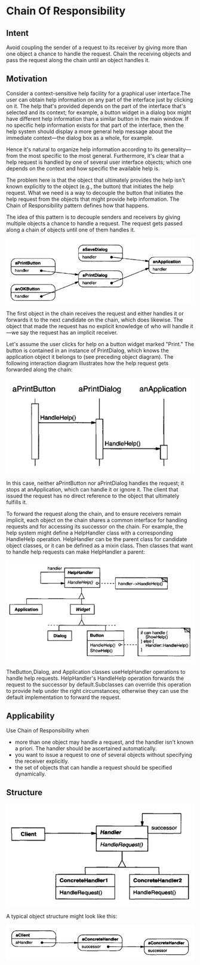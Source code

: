 # Chain Of Responsibility

## Intent

Avoid coupling the sender of a request to its receiver by giving more than one
object a chance to handle the request. Chain the receiving objects and pass the
request along the chain until an object handles it.

## Motivation

Consider a context-sensitive help facility for a graphical user interface.The user
can obtain help information on any part of the interface just by clicking on it.
The help that's provided depends on the part of the interface that's selected and
its context; for example, a button widget in a dialog box might have different
help information than a similar button in the main window. If no specific help
information exists for that part of the interface, then the help system should
display a more general help message about the immediate context—the dialog
box as a whole, for example.

Hence it's natural to organize help information according to its generality—from
the most specific to the most general. Furthermore, it's clear that a help request
is handled by one of several user interface objects; which one depends on the
context and how specific the available help is.

The problem here is that the object that ultimately provides the help isn't known
explicitly to the object (e.g., the button) that initiates the help request. What we
need is a way to decouple the button that initiates the help request from the objects
that might provide help information. The Chain of Responsibility pattern defines
how that happens.

The idea of this pattern is to decouple senders and receivers by giving multiple
objects a chance to handle a request. The request gets passed along a chain of
objects until one of them handles it.

![](docs/_images/img.png)

The first object in the chain receives the request and either handles it or forwards
it to the next candidate on the chain, which does likewise. The object that made
the request has no explicit knowledge of who will handle it—we say the request
has an implicit receiver.

Let's assume the user clicks for help on a button widget marked "Print." The
button is contained in an instance of PrintDialog, which knows the application
object it belongs to (see preceding object diagram). The following interaction
diagram illustrates how the help request gets forwarded along the chain:

![](docs/_images/img_1.png)

In this case, neither aPrintButton nor aPrintDialog handles the request; it stops at
anApplication, which can handle it or ignore it. The client that issued the request
has no direct reference to the object that ultimately fulfills it.

To forward the request along the chain, and to ensure receivers remain implicit,
each object on the chain shares a common interface for handling requests and for
accessing its successor on the chain. For example, the help system might define
a HelpHandler class with a corresponding HandleHelp operation. HelpHandler
can be the parent class for candidate object classes, or it can be defined as a mixin
class. Then classes that want to handle help requests can make HelpHandler a
parent:

![](docs/_images/img_2.png)

TheButton,Dialog, and Application classes useHelpHandler operations to handle
help requests. HelpHandler's HandleHelp operation forwards the request to the
successor by default.Subclasses can override this operation to provide help under
the right circumstances; otherwise they can use the default implementation to
forward the request.

## Applicability

Use Chain of Responsibility when
* more than one object may handle a request, and the handler isn't known a
priori. The handler should be ascertained automatically.
* you want to issue a request to one of several objects without specifying the
receiver explicitly.
* the set of objects that can handle a request should be specified dynamically.

## Structure

![](docs/_images/img_3.png)

A typical object structure might look like this:

![](docs/_images/img_4.png)

